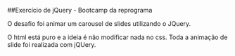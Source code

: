 ##Exercício de jQuery - Bootcamp da reprograma

O desafio foi animar um carousel de slides utilizando o JQuery.

O html está puro e a ideia é não modificar nada no css. Toda a animação de slide foi realizada com jQUery.